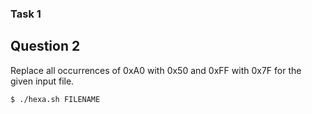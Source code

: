 
### Task 1
## Question 2

Replace all occurrences of 0xA0 with 0x50 and 0xFF with 0x7F for the given input file.

```bash
$ ./hexa.sh FILENAME
```

